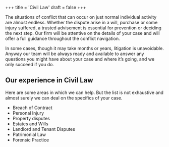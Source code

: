 +++
title = 'Civil Law'
draft = false
+++




The situations of conflict that can occur on just normal individual activity are almost endless. Whether the dispute arise in a will, purchase or some injury suffered, a trusted advisement is essential for prevention or deciding the next step. Our firm will be attentive on the details of your case and will offer a full guidance throughout the conflict navigation.

In some cases, though it may take months or years, litigation is unavoidable. Anyway our team will be always ready and available to answer any questions you might have about your case and where it’s going, and we only succeed if you do.

## Our experience in Civil Law

Here are some areas in which we can help. But the list is not exhaustive and almost surely we can deal on the specifics of your case.

* Breach of Contract
* Personal Injury
* Property disputes
* Estates and Wills
* Landlord and Tenant Disputes
* Patrimonial Law
* Forensic Practice
